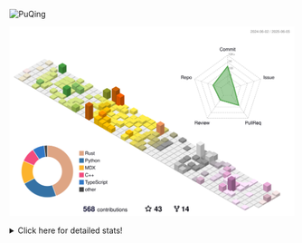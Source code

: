 ![PuQing](https://user-images.githubusercontent.com/27223114/171565019-9a56fae6-b08b-421f-99db-7e830da42371.png)

![](./profile-3d-contrib/profile-season-animate.svg)

<details>
<summary>Click here for detailed stats!</summary>

<!--START_SECTION:waka-->
![Lines of code](https://img.shields.io/badge/From%20Hello%20World%20I%27ve%20Written-2.0%20million%20lines%20of%20code-blue)

**🐱 My GitHub Data** 

> 📦 445.7 kB Used in GitHub's Storage 
 > 
> 🏆 200 Contributions in the Year 2025
 > 
> 🚫 Not Opted to Hire
 > 
> 📜 35 Public Repositories 
 > 
> 🔑 34 Private Repositories 
 > 
**I'm an Early 🐤** 

```text
🌞 Morning                867 commits         ███░░░░░░░░░░░░░░░░░░░░░░   10.03 % 
🌆 Daytime                3710 commits        ███████████░░░░░░░░░░░░░░   42.91 % 
🌃 Evening                1935 commits        ██████░░░░░░░░░░░░░░░░░░░   22.38 % 
🌙 Night                  2135 commits        ██████░░░░░░░░░░░░░░░░░░░   24.69 % 
```


📊 **This Week I Spent My Time On** 

```text
💬 Programming Languages: 
Other                    20 hrs 12 mins      █████████████░░░░░░░░░░░░   51.06 % 
Python                   7 hrs 50 mins       █████░░░░░░░░░░░░░░░░░░░░   19.83 % 
Typst                    3 hrs 25 mins       ██░░░░░░░░░░░░░░░░░░░░░░░   08.64 % 
TypeScript               1 hr 51 mins        █░░░░░░░░░░░░░░░░░░░░░░░░   04.69 % 
CSV                      1 hr 50 mins        █░░░░░░░░░░░░░░░░░░░░░░░░   04.66 % 

🔥 Editors: 
VS Code                  16 hrs 12 mins      ██████████░░░░░░░░░░░░░░░   40.95 % 
Arc                      14 hrs 38 mins      █████████░░░░░░░░░░░░░░░░   37.02 % 
Ghostty                  5 hrs 30 mins       ███░░░░░░░░░░░░░░░░░░░░░░   13.94 % 
Telegram                 1 hr 41 mins        █░░░░░░░░░░░░░░░░░░░░░░░░   04.27 % 
NetEaseMusic             1 hr 15 mins        █░░░░░░░░░░░░░░░░░░░░░░░░   03.16 % 

💻 Operating System: 
Mac                      23 hrs 37 mins      ███████████████░░░░░░░░░░   59.72 % 
WSL                      11 hrs 13 mins      ███████░░░░░░░░░░░░░░░░░░   28.36 % 
Linux                    4 hrs 42 mins       ███░░░░░░░░░░░░░░░░░░░░░░   11.92 % 
```


<!--END_SECTION:waka-->
</details>
